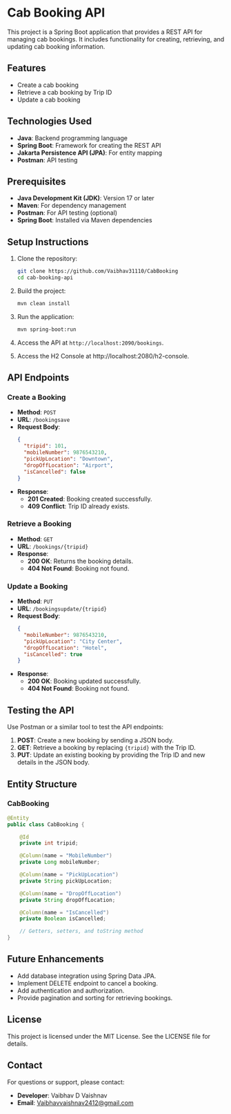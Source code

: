 # Cab Booking API

This project is a Spring Boot application that provides a REST API for managing cab bookings. It includes functionality for creating, retrieving, and updating cab booking information.

## Features

- Create a cab booking
- Retrieve a cab booking by Trip ID
- Update a cab booking

## Technologies Used

- **Java**: Backend programming language
- **Spring Boot**: Framework for creating the REST API
- **Jakarta Persistence API (JPA)**: For entity mapping
- **Postman**: API testing

## Prerequisites

- **Java Development Kit (JDK)**: Version 17 or later
- **Maven**: For dependency management
- **Postman**: For API testing (optional)
- **Spring Boot**: Installed via Maven dependencies

## Setup Instructions

1. Clone the repository:
   ```bash
   git clone https://github.com/Vaibhav31110/CabBooking
   cd cab-booking-api
   ```

2. Build the project:
   ```bash
   mvn clean install
   ```

3. Run the application:
   ```bash
   mvn spring-boot:run
   ```

4. Access the API at `http://localhost:2090/bookings`.

5. Access the H2 Console at http://localhost:2080/h2-console.

## API Endpoints

### Create a Booking
- **Method**: `POST`
- **URL**: `/bookingsave`
- **Request Body**:
  ```json
  {
    "tripid": 101,
    "mobileNumber": 9876543210,
    "pickUpLocation": "Downtown",
    "dropOffLocation": "Airport",
    "isCancelled": false
  }
  ```
- **Response**:
  - **201 Created**: Booking created successfully.
  - **409 Conflict**: Trip ID already exists.

### Retrieve a Booking
- **Method**: `GET`
- **URL**: `/bookings/{tripid}`
- **Response**:
  - **200 OK**: Returns the booking details.
  - **404 Not Found**: Booking not found.

### Update a Booking
- **Method**: `PUT`
- **URL**: `/bookingsupdate/{tripid}`
- **Request Body**:
  ```json
  {
    "mobileNumber": 9876543210,
    "pickUpLocation": "City Center",
    "dropOffLocation": "Hotel",
    "isCancelled": true
  }
  ```
- **Response**:
  - **200 OK**: Booking updated successfully.
  - **404 Not Found**: Booking not found.

## Testing the API

Use Postman or a similar tool to test the API endpoints:

1. **POST**: Create a new booking by sending a JSON body.
2. **GET**: Retrieve a booking by replacing `{tripid}` with the Trip ID.
3. **PUT**: Update an existing booking by providing the Trip ID and new details in the JSON body.

## Entity Structure

### CabBooking
```java
@Entity
public class CabBooking {

    @Id
    private int tripid;

    @Column(name = "MobileNumber")
    private Long mobileNumber;

    @Column(name = "PickUpLocation")
    private String pickUpLocation;

    @Column(name = "DropOffLocation")
    private String dropOffLocation;

    @Column(name = "IsCancelled")
    private Boolean isCancelled;

    // Getters, setters, and toString method
}
```

## Future Enhancements

- Add database integration using Spring Data JPA.
- Implement DELETE endpoint to cancel a booking.
- Add authentication and authorization.
- Provide pagination and sorting for retrieving bookings.

## License

This project is licensed under the MIT License. See the LICENSE file for details.

## Contact

For questions or support, please contact:
- **Developer**: Vaibhav D Vaishnav
- **Email**: Vaibhavvaishnav2412@gmail.com

